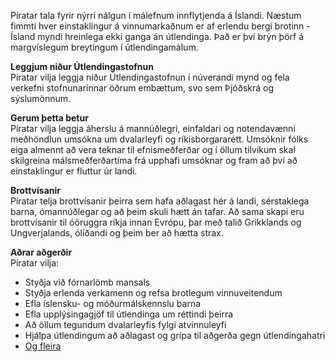 Píratar tala fyrir nýrri nálgun í málefnum innflytjenda á Íslandi. Næstum fimmti hver einstaklingur á vinnumarkaðnum er af erlendu bergi brotinn - Ísland myndi hreinlega ekki ganga án útlendinga. Það er því brýn þörf á margvíslegum breytingum í útlendingamálum.

**Leggjum niður Útlendingastofnun** <br/>
Píratar vilja leggja niður Útlendingastofnun í núverandi mynd og fela verkefni stofnunarinnar öðrum embættum, svo sem Þjóðskrá og sýslumönnum.

**Gerum þetta betur** <br/>
Píratar vilja leggja áherslu á mannúðlegri, einfaldari og notendavænni meðhöndlun umsókna um dvalarleyfi og ríkisborgararétt. Umsóknir fólks eiga almennt að vera teknar til efnismeðferðar og í öllum tilvikum skal skilgreina málsmeðferðartíma frá upphafi umsóknar og fram að því að einstaklingur er fluttur úr landi.

**Brottvísanir** <br/>
Píratar telja brottvísanir þeirra sem hafa aðlagast hér á landi, sérstaklega barna, ómannúðlegar og að þeim skuli hætt án tafar. Að sama skapi eru brottvísanir til óöruggra ríkja innan Evrópu, þar með talið Grikklands og Ungverjalands, ólíðandi og þeim ber að hætta strax.

**Aðrar aðgerðir** <br/>
Píratar vilja:

-   Styðja við fórnarlömb mansals
-   Styðja erlenda verkamenn og refsa brotlegum vinnuveitendum
-   Efla íslensku- og móðurmálskennslu barna
-   Efla upplýsingagjöf til útlendinga um réttindi þeirra
-   Að öllum tegundum dvalarleyfis fylgi atvinnuleyfi
-   Hjálpa útlendingum að aðlagast og grípa til aðgerða gegn útlendingahatri
-   [Og fleira](https://x.piratar.is/polity/1/issue/474/)
